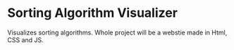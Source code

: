 # Sorting Algorithm Visualizer
 Visualizes sorting algorithms. Whole project will be a webstie made in Html, CSS and JS.
